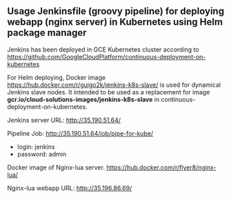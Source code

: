 ## Usage Jenkinsfile (groovy pipeline) for deploying webapp (nginx server) in Kubernetes using Helm package manager

Jenkins has been deployed in GCE Kubernetes cluster according to https://github.com/GoogleCloudPlatform/continuous-deployment-on-kubernetes

For Helm deploying, Docker image https://hub.docker.com/r/guigo2k/jenkins-k8s-slave/ is used for dynamical Jenkins slave nodes.
It intended to be used as a replacement for image **gcr.io/cloud-solutions-images/jenkins-k8s-slave** in continuous-deployment-on-kubernetes.

Jenkins server URL: http://35.190.51.64/

Pipeline Job: http://35.190.51.64/job/pipe-for-kube/
- login: jenkins
- password: admin


Docker image of Nginx-lua server.
https://hub.docker.com/r/flyer8/nginx-lua/

Nginx-lua webapp URL: http://35.196.86.69/
